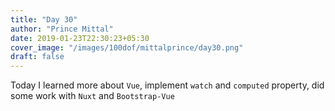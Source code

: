 ```yaml
---
title: "Day 30"
author: "Prince Mittal"
date: 2019-01-23T22:30:23+05:30
cover_image: "/images/100dof/mittalprince/day30.png"
draft: false
---
```


Today I learned more about `Vue`, implement `watch` and `computed` property, did some work with `Nuxt` and `Bootstrap-Vue` 